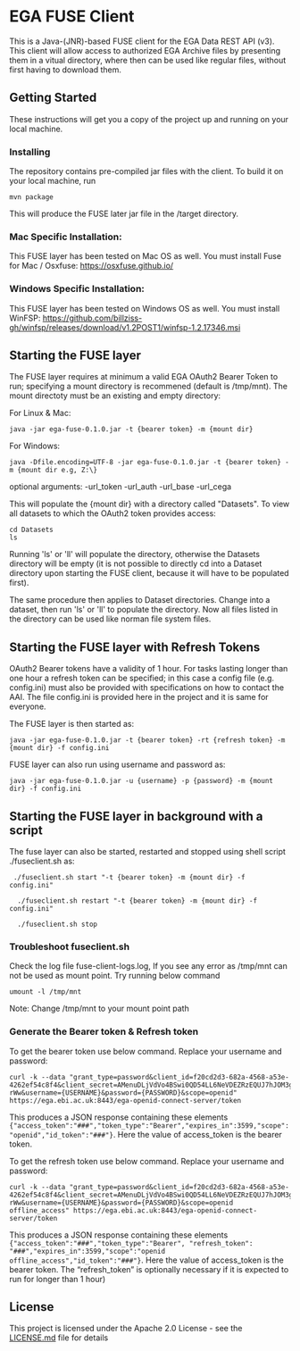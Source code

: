 # EGA FUSE Client

This is a Java-(JNR)-based FUSE client for the EGA Data REST API (v3). This client will allow access to authorized EGA Archive files by presenting them in a vitual directory, where then can be used like regular files, without first having to download them.

## Getting Started

These instructions will get you a copy of the project up and running on your local machine.

### Installing

The repository contains pre-compiled jar files with the client. To build it on your local machine, run

```
mvn package
```

This will produce the FUSE later jar file in the /target directory.

### Mac Specific Installation:

This FUSE layer has been tested on Mac OS as well. You must install Fuse for Mac / Osxfuse: https://osxfuse.github.io/ 

### Windows Specific Installation:

This FUSE layer has been tested on Windows OS as well. You must install WinFSP: https://github.com/billziss-gh/winfsp/releases/download/v1.2POST1/winfsp-1.2.17346.msi

## Starting the FUSE layer

The FUSE layer requires at minimum a valid EGA OAuth2 Bearer Token to run; specifying a mount directory is recommened (default is /tmp/mnt). The mount directoty must be an existing and empty directory:

For Linux & Mac:

```
java -jar ega-fuse-0.1.0.jar -t {bearer token} -m {mount dir}
```

For Windows:

```
java -Dfile.encoding=UTF-8 -jar ega-fuse-0.1.0.jar -t {bearer token} -m {mount dir e.g, Z:\}
```

optional arguments:
  -url_token
  -url_auth
  -url_base
  -url_cega

This will populate the {mount dir} with a directory called "Datasets". To view all datasets to which the OAuth2 token provides access:

```
cd Datasets
ls
```

Running 'ls' or 'll' will populate the directory, otherwise the Datasets directory will be empty (it is not possible to directly cd into a Dataset directory upon starting the FUSE client, because it will have to be populated first).

The same procedure then applies to Dataset directories. Change into a dataset, then run 'ls' or 'll' to populate the directory. Now all files listed in the directory can be used like norman file system files.

## Starting the FUSE layer with Refresh Tokens

OAuth2 Bearer tokens have a validity of 1 hour. For tasks lasting longer than one hour a refresh token can be specified; in this case a config file (e.g. config.ini) must also be provided with specifications on how to contact the AAI. The file config.ini is provided here in the project and it is same for everyone.

The FUSE layer is then started as:

```
java -jar ega-fuse-0.1.0.jar -t {bearer token} -rt {refresh token} -m {mount dir} -f config.ini
```

FUSE layer can also run using username and password as:

```
java -jar ega-fuse-0.1.0.jar -u {username} -p {password} -m {mount dir} -f config.ini
```

## Starting the FUSE layer in background with a script
The fuse layer can also be started, restarted and stopped using shell script ./fuseclient.sh as:

```
 ./fuseclient.sh start "-t {bearer token} -m {mount dir} -f config.ini"
```
 
```
  ./fuseclient.sh restart "-t {bearer token} -m {mount dir} -f config.ini"
```

``` 
  ./fuseclient.sh stop
```
### Troubleshoot fuseclient.sh
Check the log file fuse-client-logs.log, If you see any error as /tmp/mnt can not be used as mount point. Try running below command

```
umount -l /tmp/mnt
```

Note: Change /tmp/mnt to your mount point path 

### Generate the Bearer token & Refresh token
To get the bearer token use below command. Replace your username and password:

```
curl -k --data "grant_type=password&client_id=f20cd2d3-682a-4568-a53e-4262ef54c8f4&client_secret=AMenuDLjVdVo4BSwi0QD54LL6NeVDEZRzEQUJ7hJOM3g4imDZBHHX0hNfKHPeQIGkskhtCmqAJtt_jm7EKq-rWw&username={USERNAME}&password={PASSWORD}&scope=openid" https://ega.ebi.ac.uk:8443/ega-openid-connect-server/token
```

This produces a JSON response containing these elements `{"access_token":"###","token_type":"Bearer","expires_in":3599,"scope":"openid","id_token":"###"}`.
Here the value of access_token is the bearer token.

To get the refresh token use below command. Replace your username and password:

```
curl -k --data "grant_type=password&client_id=f20cd2d3-682a-4568-a53e-4262ef54c8f4&client_secret=AMenuDLjVdVo4BSwi0QD54LL6NeVDEZRzEQUJ7hJOM3g4imDZBHHX0hNfKHPeQIGkskhtCmqAJtt_jm7EKq-rWw&username={USERNAME}&password={PASSWORD}&scope=openid offline_access" https://ega.ebi.ac.uk:8443/ega-openid-connect-server/token
```

This produces a JSON response containing these elements `{"access_token":"###","token_type":"Bearer", "refresh_token": "###","expires_in":3599,"scope":"openid offline_access","id_token":"###"}`.
Here the value of access_token is the bearer token. The “refresh_token” is optionally necessary if it is expected to run for longer than 1 hour)

## License

This project is licensed under the Apache 2.0 License - see the [LICENSE.md](LICENSE.md) file for details

